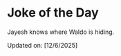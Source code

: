 # Joke of the Day

<!-- #joke -->
Jayesh knows where Waldo is hiding.

Updated on: [12/6/2025]
<!-- #jokeEnd -->